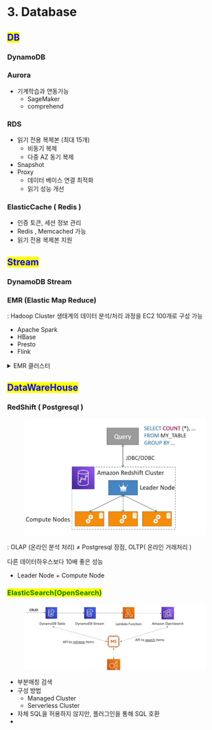 # 3. Database

## <mark style="color:blue;">DB</mark>

### DynamoDB

### Aurora

* 기계학습과 연동가능
  * SageMaker&#x20;
  * comprehend

### RDS&#x20;

* 읽기 전용 복제본 (최대 15개)
  * 비동기 복제
  * 다중 AZ 동기 복제
* Snapshot
* Proxy
  * 데이터 베이스 연결 최적화
  * 읽기 성능 개선



### ElasticCache ( Redis )

* 인증 토큰, 세션 정보 관리
* Redis , Memcached 가능
* 읽기 전용 복제본 지원

## <mark style="color:blue;">Stream</mark>

### DynamoDB Stream



### EMR (Elastic Map Reduce)

: Hadoop Cluster 생태계의 데이터 분석/처리 과정을 EC2 100개로 구성 가능

* Apache Spark
* HBase
* Presto
* Flink

<details>

<summary>EMR 클러스터</summary>

: Ondemand Instance (필요할 때 시작 인스턴스 + 가용성)\
: Spot Instance (90% 저렴 인스턴스+ 유휴리소스활용으로,  경고 이후 중단 가능)

1. 코어노드 + 마스터노드 :  Ondemand
2. 태스크노드 +  배치 : Spot

장기보다 임시클러스터 구축

</details>



## <mark style="color:blue;">DataWareHouse</mark>

### RedShift  ( Postgresql )

<div align="left"><figure><img src="../../../.gitbook/assets/image (69).png" alt=""><figcaption></figcaption></figure></div>

:  OLAP (온라인 분석 처리)  ≠ Postgresql 장점, OLTP( 온라인 거래처리 )

다른 데이터하우스보다 10배 좋은 성능

* Leader Node + Compute Node&#x20;



### <mark style="color:green;">ElasticSearch(OpenSearch)</mark>

<figure><img src="../../../.gitbook/assets/image (70).png" alt=""><figcaption></figcaption></figure>

* 부분매칭 검색
* 구성 방법&#x20;
  * Managed Cluster
  * Serverless Cluster
* 자체 SQL을 허용하지 않지만, 플러그인을 통해 SQL 호환
*

